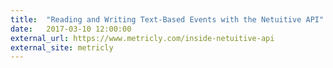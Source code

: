 ```yaml
---
title:  "Reading and Writing Text-Based Events with the Netuitive API"
date:   2017-03-10 12:00:00
external_url: https://www.metricly.com/inside-netuitive-api
external_site: metricly
---
```

